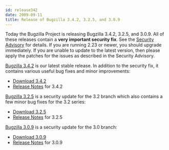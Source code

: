 ```yaml
---
id: release342
date: 2009-09-11
title: Release of Bugzilla 3.4.2, 3.2.5, and 3.0.9
---
```


Today the Bugzilla Project is releasing Bugzilla 3.4.2, 3.2.5, and 3.0.9. All of these releases contain a **very important security fix**. See the [Security Advisory](../security/3.0.8) for details. If you are running 2.23 or newer, you should upgrade immediately. If you are unable to update to the latest version, then please apply the patches for the issues as described in the Security Advisory.

[Bugzilla 3.4.2](../releases/3.4.2/) is our latest stable release. In addition to the security fix, it contains various useful bug fixes and minor improvements:

*   [Download 3.4.2](../download/#v34)
*   [Release Notes](../releases/3.4.2/release-notes.html) for 3.4.2

[Bugzilla 3.2.5](../releases/3.2.5/) is a security update for the 3.2 branch which also contains a few minor bug fixes for the 3.2 series:

*   [Download 3.2.5](../download/#v32)
*   [Release Notes](../releases/3.2.5/release-notes.html) for 3.2.5

[Bugzilla 3.0.9](../releases/3.0.9/) is a security update for the 3.0 branch:

*   [Download 3.0.9](../download/#v30)
*   [Release Notes](../releases/3.0.9/release-notes.html) for 3.0.9

